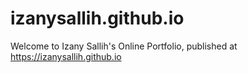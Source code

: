 # izanysallih.github.io

Welcome to Izany Sallih's Online Portfolio, published at https://izanysallih.github.io
